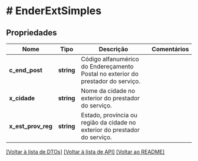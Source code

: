 # # EnderExtSimples

## Propriedades

Nome | Tipo | Descrição | Comentários
------------ | ------------- | ------------- | -------------
**c_end_post** | **string** | Código alfanumérico do Endereçamento Postal no exterior do prestador do serviço. |
**x_cidade** | **string** | Nome da cidade no exterior do prestador do serviço. |
**x_est_prov_reg** | **string** | Estado, província ou região da cidade no exterior do prestador do serviço. |

[[Voltar à lista de DTOs]](../../README.md#models) [[Voltar à lista de API]](../../README.md#endpoints) [[Voltar ao README]](../../README.md)
